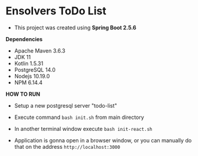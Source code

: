 # Ensolvers ToDo List

- This project was created using **Spring Boot 2.5.6**

**Dependencies**
- Apache Maven 3.6.3
- JDK 11
- Kotlin 1.5.31
- PostgreSQL 14.0
- Nodejs 10.19.0
- NPM 6.14.4

**HOW TO RUN**
- Setup a new postgresql server "todo-list"
- Execute command `bash init.sh` from main directory
- In another terminal window execute `bash init-react.sh`

- Application is gonna open in a browser window, or you can manually do that on the address `http://localhost:3000`
